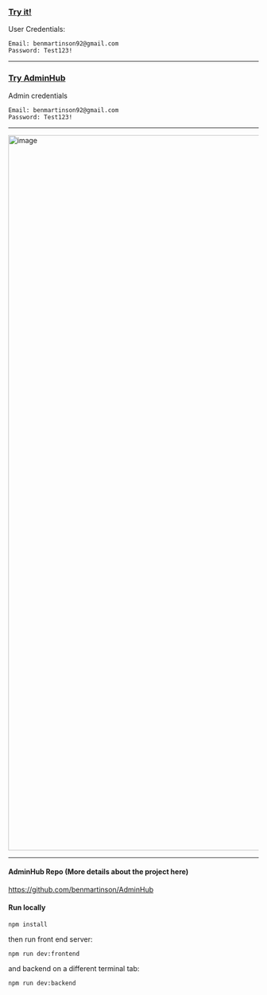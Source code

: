 ### [Try it!](https://lms-ashen-chi.vercel.app/)


User Credentials:
```
Email: benmartinson92@gmail.com
Password: Test123!
```

---


### [Try AdminHub](https://admin-hub-sepia.vercel.app/dashboard)

Admin credentials
```
Email: benmartinson92@gmail.com
Password: Test123!
```

---

<img width="1439" alt="image" src="https://github.com/user-attachments/assets/239da76a-5889-4424-9831-ea3f9959601d" />

---

#### AdminHub Repo (More details about the project here)

https://github.com/benmartinson/AdminHub

#### Run locally
```
npm install
```
then run front end server:
```
npm run dev:frontend
```
and backend on a different terminal tab:
```
npm run dev:backend
```
